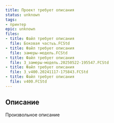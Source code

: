 ```yaml
---
title: Проект требует описания
status: unknown
tags:
- принтер
epic: unknown
files:
- title: Файл требует описания
  file: Боковая частьъ.FCStd
- title: Файл требует описания
  file: замеры-модель.FCStd
- title: Файл требует описания
  file: 3_замеры-модель.20250522-195547.FCStd
- title: Файл требует описания
  file: 3_v400.20241117-175843.FCStd
- title: Файл требует описания
  file: v400.FCStd
---
```



## Описание

Произвольное описание
